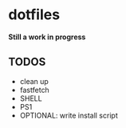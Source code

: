 # dotfiles
**Still a work in progress**
## TODOS
- clean up
- fastfetch
- SHELL
- PS1
- OPTIONAL: write install script
